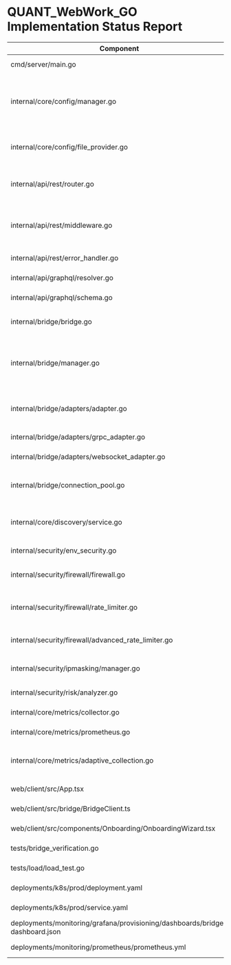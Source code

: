 # QUANT_WebWork_GO Implementation Status Report

| Component | Status | Missing Imports | Missing Patterns |
|-----------|--------|-----------------|------------------|
| cmd/server/main.go | ⚠️ Incomplete |  | LoadConfig<br>NewRouter |
| internal/core/config/manager.go | ⚠️ Incomplete | github.com/spf13/viper | type Config struct<br>type ServerConfig struct<br>type SecurityConfig struct<br>func LoadConfig<br>func setDefaults |
| internal/core/config/file_provider.go | ⚠️ Incomplete |  | func (*FileProvider) ReadFile<br>func (*FileProvider) WriteFile |
| internal/api/rest/router.go | ⚠️ Incomplete | github.com/IAM-timmy1t/Quant_WebWork_GO/internal/core/config<br>github.com/IAM-timmy1t/Quant_WebWork_GO/internal/core/metrics |  |
| internal/api/rest/middleware.go | ⚠️ Incomplete | github.com/IAM-timmy1t/Quant_WebWork_GO/internal/core/metrics<br>go.uber.org/zap | func LoggingMiddleware<br>func MetricsMiddleware<br>func RateLimitMiddleware |
| internal/api/rest/error_handler.go | ⚠️ Incomplete |  | func RespondWithError<br>func RespondWithJSON |
| internal/api/graphql/resolver.go | ✅ Implemented |  |  |
| internal/api/graphql/schema.go | ✅ Implemented |  |  |
| internal/bridge/bridge.go | ⚠️ Incomplete | go.uber.org/zap | type Bridge interface<br>type Message struct<br>type MessageHandler |
| internal/bridge/manager.go | ⚠️ Incomplete | github.com/IAM-timmy1t/Quant_WebWork_GO/internal/bridge/adapters<br>github.com/IAM-timmy1t/Quant_WebWork_GO/internal/core/discovery<br>github.com/IAM-timmy1t/Quant_WebWork_GO/internal/core/metrics | func (*Manager) Start<br>func (*Manager) Stop<br>func (*Manager) CreateBridge |
| internal/bridge/adapters/adapter.go | ⚠️ Incomplete |  | type AdapterFactory<br>func RegisterAdapterFactory<br>func GetAdapterFactory |
| internal/bridge/adapters/grpc_adapter.go | ✅ Implemented |  |  |
| internal/bridge/adapters/websocket_adapter.go | ✅ Implemented |  |  |
| internal/bridge/connection_pool.go | ⚠️ Incomplete | fmt | func (*ConnectionPool) Acquire<br>func (*ConnectionPool) Return |
| internal/core/discovery/service.go | ⚠️ Incomplete | github.com/IAM-timmy1t/Quant_WebWork_GO/internal/core/config | type Service struct<br>func (*Service) Start<br>func (*Service) RegisterService |
| internal/security/env_security.go | ✅ Implemented |  |  |
| internal/security/firewall/firewall.go | ⚠️ Incomplete | fmt<br>go.uber.org/zap | type Firewall struct<br>type Rule struct<br>func (*Firewall) AddRule |
| internal/security/firewall/rate_limiter.go | ⚠️ Incomplete | net<br>golang.org/x/time/rate | type RateLimiter struct<br>func NewRateLimiter<br>func (*RateLimiter) GetLimiter |
| internal/security/firewall/advanced_rate_limiter.go | ⚠️ Incomplete | net<br>golang.org/x/time/rate | func (*AdvancedRateLimiter) Allow |
| internal/security/ipmasking/manager.go | ⚠️ Incomplete |  | func (*Manager) Start<br>func (*Manager) GetMaskedIP |
| internal/security/risk/analyzer.go | ⚠️ Incomplete | go.uber.org/zap | func (*Analyzer) AnalyzeRequest |
| internal/core/metrics/collector.go | ⚠️ Incomplete |  | func (*Collector) RecordHTTPRequest |
| internal/core/metrics/prometheus.go | ✅ Implemented |  |  |
| internal/core/metrics/adaptive_collection.go | ⚠️ Incomplete | sync/atomic | type CollectionMode<br>func (*AdaptiveCollector) UpdateConnectionCount |
| web/client/src/App.tsx | ⚠️ Incomplete | BrowserRouter | <Router><br><Routes> |
| web/client/src/bridge/BridgeClient.ts | ⚠️ Incomplete |  | interface BridgeOptions<br>send( |
| web/client/src/components/Onboarding/OnboardingWizard.tsx | ✅ Implemented |  |  |
| tests/bridge_verification.go | ⚠️ Incomplete | flag | type TestResult struct |
| tests/load/load_test.go | ⚠️ Incomplete | testing | func RunLoadTest |
| deployments/k8s/prod/deployment.yaml | ✅ Implemented |  |  |
| deployments/k8s/prod/service.yaml | ✅ Implemented |  |  |
| deployments/monitoring/grafana/provisioning/dashboards/bridge-dashboard.json | ✅ Implemented |  |  |
| deployments/monitoring/prometheus/prometheus.yml | ✅ Implemented |  |  |
